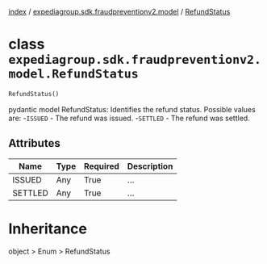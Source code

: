 [index](index.md) /
[expediagroup.sdk.fraudpreventionv2.model](expediagroup.sdk.fraudpreventionv2.model.md)
/ [RefundStatus](RefundStatus.md)

# class `expediagroup.sdk.fraudpreventionv2.model.RefundStatus`

```python
RefundStatus()
```

pydantic model RefundStatus: Identifies the refund status. Possible
values are: -`ISSUED` - The refund was issued. -`SETTLED` - The refund
was settled.

## Attributes

| Name    | Type | Required | Description |
| ------- | ---- | -------- | ----------- |
| ISSUED  | Any  | True     | …           |
| SETTLED | Any  | True     | …           |

# Inheritance

object > Enum > RefundStatus
